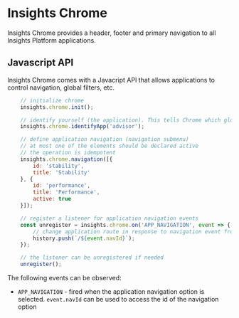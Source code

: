 # Insights Chrome

Insights Chrome provides a header, footer and primary navigation to all Insights Platform applications.

## Javascript API

Insights Chrome comes with a Javacript API that allows applications to control navigation, global filters, etc.

```js
    // initialize chrome
    insights.chrome.init();

    // identify yourself (the application). This tells Chrome which global navigation element should be active
    insights.chrome.identifyApp('advisor');

    // define application navigation (navigation submenu)
    // at most one of the elements should be declared active
    // the operation is idempotent
    insights.chrome.navigation([{
        id: 'stability',
        title: 'Stability'
    }, {
        id: 'performance',
        title: 'Performance',
        active: true
    }]);

    // register a listener for application navigation events
    const unregister = insights.chrome.on('APP_NAVIGATION', event => {
        // change application route in response to navigation event from Chrome
        history.push(`/${event.navId}`);
    });

    // the listener can be unregistered if needed
    unregister();
```

The following events can be observed:

* `APP_NAVIGATION` - fired when the application navigation option is selected. `event.navId` can be used to access the id of the navigation option
